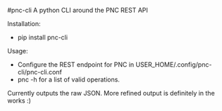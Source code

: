 #pnc-cli
A python CLI around the PNC REST API

Installation:
 * pip install pnc-cli

Usage:
 * Configure the REST endpoint for PNC in USER_HOME/.config/pnc-cli/pnc-cli.conf
 * pnc -h for a list of valid operations.

Currently outputs the raw JSON. More refined output is definitely in the works :) 


